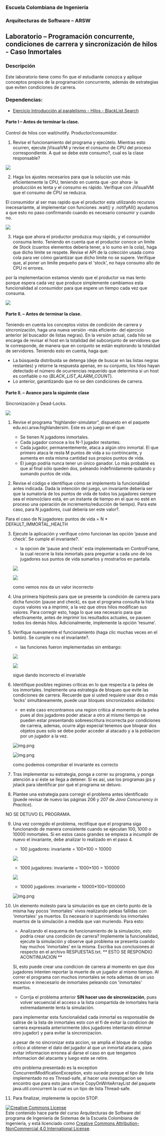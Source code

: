 
  
  
### Escuela Colombiana de Ingeniería
### Arquitecturas de Software – ARSW


## Laboratorio – Programación concurrente, condiciones de carrera y sincronización de hilos - Caso Inmortales

### Descripción
Este laboratorio tiene como fin que el estudiante conozca y aplique conceptos propios de la programación concurrente, además de estrategias que eviten condiciones de carrera.
### Dependencias:

* [Ejercicio Introducción al paralelismo - Hilos - BlackList Search](https://github.com/ARSW-ECI-beta/PARALLELISM-JAVA_THREADS-INTRODUCTION_BLACKLISTSEARCH)
#### Parte I – Antes de terminar la clase.

Control de hilos con wait/notify. Productor/consumidor.

1. Revise el funcionamiento del programa y ejecútelo. Mientras esto ocurren, ejecute jVisualVM y revise el consumo de CPU del proceso correspondiente. A qué se debe este consumo?, cual es la clase responsable?

![](img/parte11.PNG)   

2. Haga los ajustes necesarios para que la solución use más eficientemente la CPU, teniendo en cuenta que -por ahora- la producción es lenta y el consumo es rápido. Verifique con JVisualVM que el consumo de CPU se reduzca.

El consumidor al ser mas rapido que el productor esta utilizando recursos inecesariamte, al implementar con funciones .wait() y .notifyAll() ayudamos a que esto no paso confirmando cuando es necesario consumir y cuando no.

![](img/cpu2.png)

3. Haga que ahora el productor produzca muy rápido, y el consumidor consuma lento. Teniendo en cuenta que el productor conoce un límite de Stock (cuantos elementos debería tener, a lo sumo en la cola), haga que dicho límite se respete. Revise el API de la colección usada como cola para ver cómo garantizar que dicho límite no se supere. Verifique que, al poner un límite pequeño para el 'stock', no haya consumo alto de CPU ni errores.

por la implementacion estamos viendo que el productor va mas lento porque espera cada vez que produce simplemente cambiamos esta funcionalidad al consumidor para que espere un tiempo cada vez que consuma.

![](img/cpu3.png)

#### Parte II. – Antes de terminar la clase.

Teniendo en cuenta los conceptos vistos de condición de carrera y sincronización, haga una nueva versión -más eficiente- del ejercicio anterior (el buscador de listas negras). En la versión actual, cada hilo se encarga de revisar el host en la totalidad del subconjunto de servidores que le corresponde, de manera que en conjunto se están explorando la totalidad de servidores. Teniendo esto en cuenta, haga que:

- La búsqueda distribuida se detenga (deje de buscar en las listas negras restantes) y retorne la respuesta apenas, en su conjunto, los hilos hayan detectado el número de ocurrencias requerido que determina si un host es confiable o no (_BLACK_LIST_ALARM_COUNT_).
- Lo anterior, garantizando que no se den condiciones de carrera.

#### Parte II. – Avance para la siguiente clase

Sincronización y Dead-Locks.

![](http://files.explosm.net/comics/Matt/Bummed-forever.png)

1. Revise el programa “highlander-simulator”, dispuesto en el paquete edu.eci.arsw.highlandersim. Este es un juego en el que:

	* Se tienen N jugadores inmortales.
	* Cada jugador conoce a los N-1 jugador restantes.
	* Cada jugador, permanentemente, ataca a algún otro inmortal. El que primero ataca le resta M puntos de vida a su contrincante, y aumenta en esta misma cantidad sus propios puntos de vida.
	* El juego podría nunca tener un único ganador. Lo más probable es que al final sólo queden dos, peleando indefinidamente quitando y sumando puntos de vida.

2. Revise el código e identifique cómo se implemento la funcionalidad antes indicada. Dada la intención del juego, un invariante debería ser que la sumatoria de los puntos de vida de todos los jugadores siempre sea el mismo(claro está, en un instante de tiempo en el que no esté en proceso una operación de incremento/reducción de tiempo). Para este caso, para N jugadores, cual debería ser este valor?.

Para el caso de N jugadores:
puntos de vida = N * DEFAULT_IMMORTAL_HEALTH

3. Ejecute la aplicación y verifique cómo funcionan las opción ‘pause and check’. Se cumple el invariante?.

	* la opcion de 'pause and check' esta implementada en ControlFrame, la cual recorre la lista inmortals para preguntar a cada uno de los jugadores sus puntos de vida sumarlos y mostrarlos en pantalla.
	
	![](img/vida1.png)

	![](img/vida2.png)

	como vemos nos da un valor incorrecto
   
4. Una primera hipótesis para que se presente la condición de carrera para dicha función (pause and check), es que el programa consulta la lista cuyos valores va a imprimir, a la vez que otros hilos modifican sus valores. Para corregir esto, haga lo que sea necesario para que efectivamente, antes de imprimir los resultados actuales, se pausen todos los demás hilos. Adicionalmente, implemente la opción ‘resume’.

5. Verifique nuevamente el funcionamiento (haga clic muchas veces en el botón). Se cumple o no el invariante?.

	* las funciones fueron implementadas sin embargo:
	
	![](img/vida3.png)
	
	![](img/vida4.png)
	
	sigue dando incorrecto el invariable	

6. Identifique posibles regiones críticas en lo que respecta a la pelea de los inmortales. Implemente una estrategia de bloqueo que evite las condiciones de carrera. Recuerde que si usted requiere usar dos o más ‘locks’ simultáneamente, puede usar bloques sincronizados anidados:

	* en este caso encontramos una region critica al momento de la pelea pues al dos jugadores poder atacar a otro al mismo tiempo se pueden estar presentando sobreescritura incorrecta por condiciones de carrera, ademas, ocurre algo especial tenemos que bloqear dos objetos pues solo se debe poder acceder al atacado y a la poblacion por un jugador a la vez.
	
	![img.png](img/vida5.png)

	![img.png](img/vida6.png)

	como podemos comprobar el invariante es correcto

7. Tras implementar su estrategia, ponga a correr su programa, y ponga atención a si éste se llega a detener. Si es así, use los programas jps y jstack para identificar por qué el programa se detuvo.

8. Plantee una estrategia para corregir el problema antes identificado (puede revisar de nuevo las páginas 206 y 207 de _Java Concurrency in Practice_).

NO SE DETUVO EL PROGRAMA.

9. Una vez corregido el problema, rectifique que el programa siga funcionando de manera consistente cuando se ejecutan 100, 1000 o 10000 inmortales. Si en estos casos grandes se empieza a incumplir de nuevo el invariante, debe analizar lo realizado en el paso 4.

	* 100 jugadores: invariante = 100*100 = 10000
	
	![](img/100jugadores.png)

	* 1000 jugadores: invariante = 1000*100 = 100000
	
	![](img/1000jugadores.png)
	
	* 10000 jugadores: invariante = 10000*100=1000000
	  
	![img.png](img/100000jugadores.png)
	

10. Un elemento molesto para la simulación es que en cierto punto de la misma hay pocos 'inmortales' vivos realizando peleas fallidas con 'inmortales' ya muertos. Es necesario ir suprimiendo los inmortales muertos de la simulación a medida que van muriendo. Para esto:
	* Analizando el esquema de funcionamiento de la simulación, esto podría crear una condición de carrera? Implemente la funcionalidad, ejecute la simulación y observe qué problema se presenta cuando hay muchos 'inmortales' en la misma. Escriba sus conclusiones al respecto en el archivo RESPUESTAS.txt. ** ESTO SE RESPONDIO ACONTINUACION **
	
	Si, esto puede crear una condicion de carrera al momento en que dos jugadores intenten reportar la muerte de un jugador al mismo tiempo. Al correr el programa con muchos inmortales se nota ademas de un uso excesivo e innecesario de inmortales peleando con 'inmortales' muertos.

	* Corrija el problema anterior __SIN hacer uso de sincronización__, pues volver secuencial el acceso a la lista compartida de inmortales haría extremadamente lenta la simulación.
	
	para implementar esta funcionalidad cada inmortal es responsable de salirse de la lista de inmortales esto con el fi de evitar la condicion de carrera expresada anteriormente (dos jugadores intentando eliminar otro jugador) y para evitar la sincronizacion.
	
	a pesar de no sincronizar esta accion, se amplia el bloque de codigo critico al obtener el dato del jugador al que un inmortal atacara, para evitar informacion erronea al darse el caso en que tengamos informacion del atacante y luego este se retire.
	
	otro problema presentado es la exception ConcurrentModificationException, esto sucede porque el tipo de lista implementado no es Thread-safe, al hacer una investigacion se encontro que para esto java ofrece  CopyOnWriteArrayList del paquete java.util.concurrent la cual es un tipo de lista Thread-safe.

11. Para finalizar, implemente la opción STOP.


<a rel="license" href="http://creativecommons.org/licenses/by-nc/4.0/"><img alt="Creative Commons License" style="border-width:0" src="https://i.creativecommons.org/l/by-nc/4.0/88x31.png" /></a><br />Este contenido hace parte del curso Arquitecturas de Software del programa de Ingeniería de Sistemas de la Escuela Colombiana de Ingeniería, y está licenciado como <a rel="license" href="http://creativecommons.org/licenses/by-nc/4.0/">Creative Commons Attribution-NonCommercial 4.0 International License</a>.
